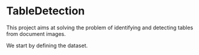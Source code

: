 # TableDetection
This project aims at solving the problem of identifying and detecting tables from document images.

We start by defining the dataset.
